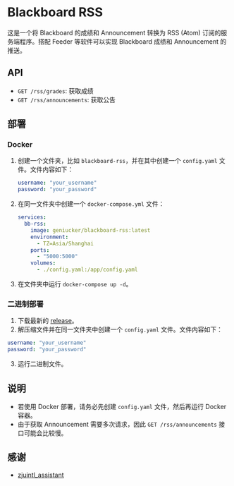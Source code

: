 # Blackboard RSS

这是一个将 Blackboard 的成绩和 Announcement 转换为 RSS (Atom) 订阅的服务端程序。搭配 Feeder 等软件可以实现 Blackboard 成绩和 Announcement 的推送。

## API

- `GET /rss/grades`: 获取成绩
- `GET /rss/announcements`: 获取公告

## 部署

### Docker

1. 创建一个文件夹，比如 `blackboard-rss`，并在其中创建一个 `config.yaml` 文件。文件内容如下：
    ```yaml
    username: "your_username"
    password: "your_password"
    ```
2. 在同一文件夹中创建一个 `docker-compose.yml` 文件：
    ```yaml
    services:
      bb-rss:
        image: geniucker/blackboard-rss:latest
        environment:
          - TZ=Asia/Shanghai
        ports:
          - "5000:5000"
        volumes:
          - ./config.yaml:/app/config.yaml
    ```
3. 在文件夹中运行 `docker-compose up -d`。

### 二进制部署

1. 下载最新的 [release](https://github.com/ZJUIntl-share/blackboard-rss/releases)。
2. 解压缩文件并在同一文件夹中创建一个 `config.yaml` 文件。文件内容如下：
  ```yaml
  username: "your_username"
  password: "your_password"
  ```
3. 运行二进制文件。

## 说明

- 若使用 Docker 部署，请务必先创建 `config.yaml` 文件，然后再运行 Docker 容器。
- 由于获取 Announcement 需要多次请求，因此 `GET /rss/announcements` 接口可能会比较慢。

## 感谢

- [zjuintl_assistant](https://github.com/ZJUIntl-share/zjuintl_assistant)

